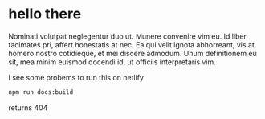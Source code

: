 # hello there

Nominati volutpat neglegentur duo ut. Munere convenire vim eu. Id liber tacimates pri, affert honestatis at nec. Ea qui velit ignota abhorreant, vis at homero nostro cotidieque, et mei discere admodum. Unum definitionem eu sit, mea minim euismod docendi id, ut officiis interpretaris vim.

I see some probems to run this on netlify

```bash
npm run docs:build
```

returns 404